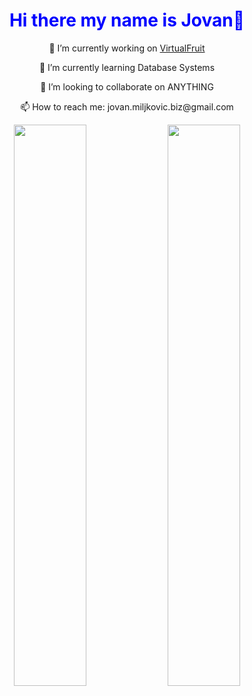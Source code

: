 <h1 align="center" style="color: blue;">Hi there my name is Jovan👋</h1>

<p align="center">🔭 I’m currently working on <a href="https://virtualfruit.netlify.app/">VirtualFruit</a></p>
<p align="center">🌱 I’m currently learning Database Systems</p>
<p align="center">👯 I’m looking to collaborate on ANYTHING</p>
<p align="center">📫 How to reach me: jovan.miljkovic.biz@gmail.com</p>

<p align="center">
  <img width="48%" src="https://github-readme-stats.vercel.app/api?username=miljkovicjovan&show_icons=true&theme=tokyonight" />
  <img width="48%" src="https://github-readme-streak-stats.herokuapp.com/?user=miljkovicjovan&theme=tokyonight" />
</p>

